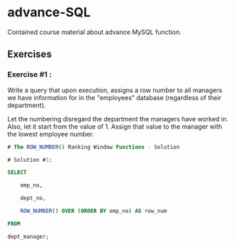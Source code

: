 # advance-SQL
Contained course material about advance MySQL function.

## Exercises

### Exercise #1 :

Write a query that upon execution, assigns a row number to all managers we have information for in the "employees" database (regardless of their department).

Let the numbering disregard the department the managers have worked in. Also, let it start from the value of 1. Assign that value to the manager with the lowest employee number.

 
``` sql
# The ROW_NUMBER() Ranking Window Functions - Solution

# Solution #1:

SELECT

    emp_no,

    dept_no,

    ROW_NUMBER() OVER (ORDER BY emp_no) AS row_num

FROM

dept_manager;


```

